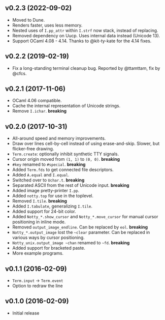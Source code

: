## v0.2.3 (2022-09-02)

* Moved to Dune.
* Renders faster, uses less memory.
* Nested uses of `I.pp_attr` within `I.strf` now stack, instead of replacing.
* Removed dependency on Uucp. Uses internal data instead (Unicode 13).
* Support OCaml 4.08 - 4.14. Thanks to @kit-ty-kate for the 4.14 fixes.

## v0.2.2 (2019-02-19)

* Fix a long-standing terminal cleanup bug. Reported by @ttamttam, fix by @cfcs.

## v0.2.1 (2017-11-06)

* OCaml 4.06 compatible.
* Cache the internal representation of Unicode strings.
* Remove `I.ichar`. **breaking**

## v0.2.0 (2017-10-31)

* All-around speed and memory improvements.
* Draw over lines cell-by-cell instead of using erase-and-skip.
  Slower, but flicker-free drawing.
* `Term.create`: optionally inhibit synthetic TTY signals.
* Cursor origin moved from `(1, 1)` to `(0, 0)`. **breaking**
* `#key` renamed to `#special`. **breaking**
* Added `Term.fds` to get connected file descriptors.
* Added `A.equal` and `I.equal`.
* Switched over to `Uchar.t`. **breaking**
* Separated ASCII from the rest of Unicode input. **breaking**
* Added image pretty-printer `I.pp`.
* Added `notty.top` for use in the toplevel.
* Removed `I.tile`. **breaking**
* Added `I.tabulate`, generalizing `I.tile`.
* Added support for 24-bit color.
* Added `Notty_*.show_cursor` and `Notty_*.move_cursor` for manual cursor
  positioning in inline mode.
* Removed `output_image_endline`. Can be replaced by `eol`. **breaking**
* `Notty_*.output_image` lost the `~clear` parameter. Can be replaced in various
  ways by cursor positioning.
* `Notty_unix.output_image ~chan` renamed to `~fd`. **breaking**
* Added support for bracketed paste.
* More example programs.

## v0.1.1 (2016-02-09)
* `Term.input` -> `Term.event`
* Option to redraw the line

## v0.1.0 (2016-02-09)
* Initial release

